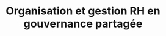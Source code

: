 ---
tags: cards
cardOrder: order:5;
wrapColor: yellow_wrap
title: Organisation et gestion RH en gouvernance partagée
image: /img/gouvernance.png
imgClass: img_x_fit
altImage: Gouvernance Partagée
jqueryClass: gouvernance
bgColor:  bg_yellow
backTitleColor: blue
textColor: blue
description: ["Accompagner les modèles de gouvernance au sein du Monde Associatif et d’organisations"]
descriptionListItem: ["Structuration de l’organisation","Clarification des rôles", "Formalisation des pratiques","Création d’outils sur mesure"]
buttonBack: card_btn_back
---